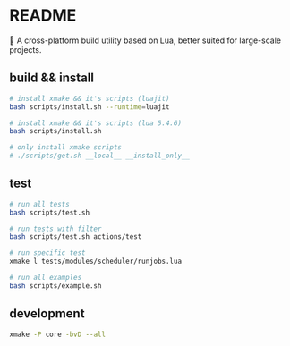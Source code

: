# README

🌟 A cross-platform build utility based on Lua, better suited for large-scale projects.

## build && install

```bash
# install xmake && it's scripts (luajit)
bash scripts/install.sh --runtime=luajit

# install xmake && it's scripts (lua 5.4.6)
bash scripts/install.sh

# only install xmake scripts
# ./scripts/get.sh __local__ __install_only__
```

## test

```bash
# run all tests
bash scripts/test.sh

# run tests with filter
bash scripts/test.sh actions/test

# run specific test
xmake l tests/modules/scheduler/runjobs.lua

# run all examples
bash scripts/example.sh
```

## development

```bash
xmake -P core -bvD --all
```
